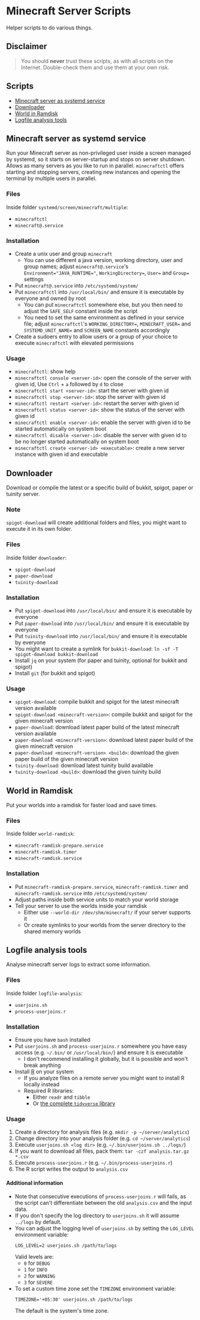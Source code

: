 # Minecraft Server Scripts

Helper scripts to do various things.

## Disclaimer

> You should **never** trust these scripts, as with all scripts on the Internet. Double-check them and use them at your own risk.

## Scripts

- [Minecraft server as systemd service](#minecraft-server-as-systemd-service)
- [Downloader](#downloader)
- [World in Ramdisk](#world-in-ramdisk)
- [Logfile analysis tools](#logfile-analysis-tools)

## Minecraft server as systemd service

Run your Minecraft server as non-privileged user inside a screen managed by systemd, so it starts on server-startup and
stops on server shutdown. Allows as many servers as you like to run in parallel. `minecraftctl` offers starting and
stopping servers, creating new instances and opening the terminal by multiple users in parallel.

### Files

Inside folder `systemd/screen/minecraft/multiple`:
- `minecraftctl`
- `minecraft@.service`

### Installation

- Create a unix user and group `minecraft`
  - You can use different a java version, working directory, user and group names; adjust `minecraft@.service`'s `Environment="JAVA_RUNTIME="`, `WorkingDirectory=`, `User=` and `Group=` settings
- Put `minecraft@.service` into `/etc/systemd/system/`
- Put `minecraftctl` into `/usr/local/bin/` and ensure it is executable by everyone and owned by root
  - You can put `minecraftctl` somewhere else, but you then need to adjust the `SAFE_SELF` constant inside the script
  - You need to set the same environment as defined in your service file; adjust `minecraftctl`'s `WORKING_DIRECTORY=`, `MINECRAFT_USER=` and `SYSTEMD_UNIT_NAME=`  and `SCREEN_NAME` constants accordingly
- Create a sudoers entry to allow users or a group of your choice to execute `minecraftctl` with elevated permissions

### Usage

- `minecraftctl`: show help
- `minecraftctl console <server-id>`: open the console of the server with given id, Use `Ctrl` + `a` followed by `d` to close
- `minecraftctl start <server-id>`: start the server with given id
- `minecraftctl stop <server-id>`: stop the server with given id
- `minecraftctl restart <server-id>`: restart the server with given id
- `minecraftctl status <server-id>`: show the status of the server with given id
- `minecraftctl enable <server-id>`: enable the server with given id to be started automatically on system boot
- `minecraftctl disable <server-id>`: disable the server with given id to be no longer started automatically on system boot
- `minecraftctl create <server-id> <executable>`: create a new server instance with given id and executable

## Downloader

Download or compile the latest or a specific build of bukkit, spigot, paper or tuinity server.

### Note

`spigot-download` will create additional folders and files, you might want to execute it in its own folder.

### Files

Inside folder `downloader`:
- `spigot-download`
- `paper-download`
- `tuinity-download`

### Installation

- Put `spigot-download` into `/usr/local/bin/` and ensure it is executable by everyone
- Put `paper-download` into `/usr/local/bin/` and ensure it is executable by everyone
- Put `tuinity-download` into `/usr/local/bin/` and ensure it is executable by everyone
- You might want to create a symlink for `bukkit-download`: `ln -sf -T spigot-download bukkit-download`
- Install `jq` on your system (for paper and tuinity, optional for bukkit and spigot)
- Install `git` (for bukkit and spigot)

### Usage

- `spigot-download`: compile bukkit and spigot for the latest minecraft version available
- `spigot-download <minecraft-version>`: compile bukkit and spigot for the given minecraft version
- `paper-download`: download latest paper build of the latest minecraft version available
- `paper-download <minecraft-version>`: download latest paper build of the given minecraft version
- `paper-download <minecraft-version> <build>`: download the given paper build of the given minecraft version
- `tuinity-download`: download latest tuinity build available
- `tuinity-download <build>`: download the given tuinity build

## World in Ramdisk

Put your worlds into a ramdisk for faster load and save times.

### Files

Inside folder `world-ramdisk`:
- `minecraft-ramdisk-prepare.service`
- `minecraft-ramdisk.timer`
- `minecraft-ramdisk.service`

### Installation

- Put `minecraft-ramdisk-prepare.service`, `minecraft-ramdisk.timer` and `minecraft-ramdisk.service` into `/etc/systemd/system/`
- Adjust paths inside both service units to match your world storage
- Tell your server to use the worlds inside your ramdisk
  - Either use `--world-dir /dev/shm/minecraft/` if your server supports it
  - Or create symlinks to your worlds from the server directory to the shared memory worlds

## Logfile analysis tools

Analyse minecraft server logs to extract some information.

### Files

Inside folder `logfile-analysis`:
- `userjoins.sh`
- `process-userjoins.r`

### Installation

- Ensure you have `bash` installed
- Put `userjoins.sh` and `process-userjoins.r` somewhere you have easy access (e.g. `~/.bin/` or `/usr/local/bin/`) and ensure it is executable
  - I don't recommend installing it globally, but it is possible and won't break anything
- Install [R](https://www.r-project.org/) on your system
  - If you analyze files on a remote server you might want to install R locally instead
  - Required R libraries:
    - Either `readr` and `tibble`
    - Or [the complete `tidyverse` library](https://www.tidyverse.org/)

### Usage

1. Create a directory for analysis files (e.g. `mkdir -p ~/server/analytics`)
2. Change directory into your analysis folder (e.g. `cd ~/server/analytics`)
3. Execute `userjoins.sh <log dir>` (e.g. `~/.bin/userjoins.sh ../logs/`)
4. If you want to download all files, pack them: `tar -czf analysis.tar.gz *.csv`
5. Execute `process-userjoins.r` (e.g. `~/.bin/process-userjoins.r`)
6. The R script writes the output to `analysis.csv`

#### Additional information
- Note that consecutive executions of `process-userjoins.r` will fails, as the script can't differentiate between the old `analysis.csv` and the input data.
- If you don't specify the log directory to `userjoins.sh` it will assume `../logs` by default.
- You can adjust the logging level of `userjoins.sh` by setting the `LOG_LEVEL` environment variable:
  ```shell script
  LOG_LEVEL=2 userjoins.sh /path/to/logs
  ```
  Valid levels are:
  - `0` for `DEBUG`
  - `1` for `INFO`
  - `2` for `WARNING`
  - `3` for `SEVERE`
- To set a custom time zone set the `TIMEZONE` environment variable: 
  ```shell script
  TIMEZONE='+05:30' userjoins.sh /path/to/logs
  ```
  The default is the system's time zone.
